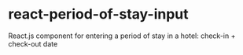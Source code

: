 react-period-of-stay-input
==========================

React.js component for entering a period of stay in a hotel: check-in + check-out date
